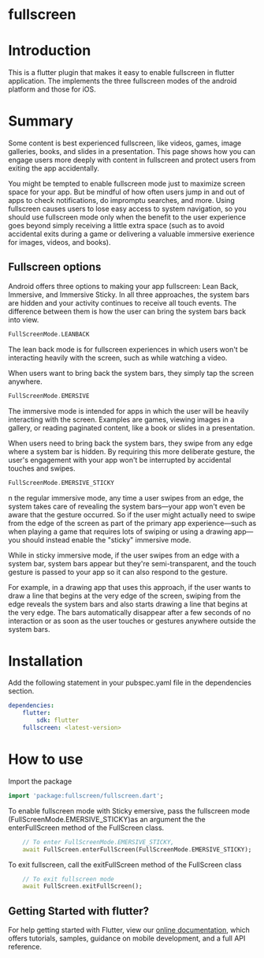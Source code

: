 # fullscreen

# Introduction
This is a flutter plugin that makes it easy to enable fullscreen in flutter application. The implements the three fullscreen modes of the android platform and those for iOS. 

# Summary
Some content is best experienced fullscreen, like videos, games, image galleries, books, and slides in a presentation. This page shows how you can engage users more deeply with content in fullscreen and protect users from exiting the app accidentally.

You might be tempted to enable fullscreen mode just to maximize screen space for your app. But be mindful of how often users jump in and out of apps to check notifications, do impromptu searches, and more. Using fullscreen causes users to lose easy access to system navigation, so you should use fullscreen mode only when the benefit to the user experience goes beyond simply receiving a little extra space (such as to avoid accidental exits during a game or delivering a valuable immersive exerience for images, videos, and books).
## Fullscreen options
Android offers three options to making your app fullscreen: Lean Back, Immersive, and Immersive Sticky. In all three approaches, the system bars are hidden and your activity continues to receive all touch events. The difference between them is how the user can bring the system bars back into view.
```dart
FullScreenMode.LEANBACK
```
The lean back mode is for fullscreen experiences in which users won't be interacting heavily with the screen, such as while watching a video.

When users want to bring back the system bars, they simply tap the screen anywhere.
```dart
FullScreenMode.EMERSIVE
```
The immersive mode is intended for apps in which the user will be heavily interacting with the screen. Examples are games, viewing images in a gallery, or reading paginated content, like a book or slides in a presentation.

When users need to bring back the system bars, they swipe from any edge where a system bar is hidden. By requiring this more deliberate gesture, the user's engagement with your app won't be interrupted by accidental touches and swipes.

``` dart
FullScreenMode.EMERSIVE_STICKY
```
n the regular immersive mode, any time a user swipes from an edge, the system takes care of revealing the system bars—your app won't even be aware that the gesture occurred. So if the user might actually need to swipe from the edge of the screen as part of the primary app experience—such as when playing a game that requires lots of swiping or using a drawing app—you should instead enable the "sticky" immersive mode.

While in sticky immersive mode, if the user swipes from an edge with a system bar, system bars appear but they're semi-transparent, and the touch gesture is passed to your app so it can also respond to the gesture.

For example, in a drawing app that uses this approach, if the user wants to draw a line that begins at the very edge of the screen, swiping from the edge reveals the system bars and also starts drawing a line that begins at the very edge. The bars automatically disappear after a few seconds of no interaction or as soon as the user touches or gestures anywhere outside the system bars.

# Installation
Add the following statement in your pubspec.yaml file in the dependencies section.
``` yaml
dependencies:
    flutter:
        sdk: flutter
    fullscreen: <latest-version>


```
# How to use
Import the package
``` dart
import 'package:fullscreen/fullscreen.dart';
```

To enable fullscreen mode with Sticky emersive, pass the fullscreen mode (FullScreenMode.EMERSIVE_STICKY)as an argument the the enterFullScreen method of the FullScreen class.

``` dart
    // To enter FullScreenMode.EMERSIVE_STICKY, 
    await FullScreen.enterFullScreen(FullScreenMode.EMERSIVE_STICKY);
```

To exit fullscreen, call the exitFullScreen method of the FullScreen class
``` dart 
    // To exit fullscreen mode
    await FullScreen.exitFullScreen();
```

## Getting Started with flutter?



For help getting started with Flutter, view our 
[online documentation](https://flutter.dev/docs), which offers tutorials, 
samples, guidance on mobile development, and a full API reference.
